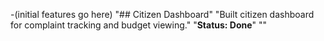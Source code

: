 -(initial features go here)
"## Citizen Dashboard" 
"Built citizen dashboard for complaint tracking and budget viewing." 
"**Status: Done**" 
"" 
